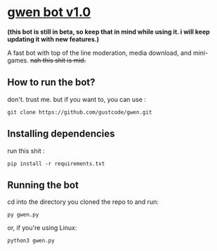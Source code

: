# [gwen bot v1.0](https://gwenpy.carrd.co/)

**(this bot is still in beta, so keep that in mind while using it. i will keep updating it with new features.)**

A fast bot with top of the line moderation, media download, and mini-games. ~~nah this shit is mid.~~

## How to run the bot?
don't. trust me.
but if you want to, you can use :
```
git clone https://github.com/gustcode/gwen.git
```

## Installing dependencies
run this shit :
```
pip install -r requirements.txt
```
## Running the bot
cd into the directory you cloned the repo to and run:
```
py gwen.py
```
or, if you're using Linux:
```
python3 gwen.py
```


